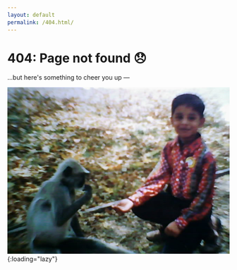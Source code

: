 ```yaml
---
layout: default
permalink: /404.html/
---
```


<h1>404: Page not found 😞</h1>

...but here's something to cheer you up —

![Monkey Business](/assets/img/monkey-business.jpg){:loading="lazy"}